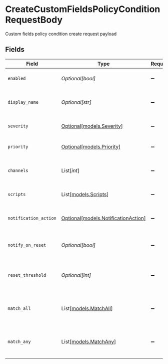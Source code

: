 # CreateCustomFieldsPolicyConditionRequestBody

Custom fields policy condition create request payload


## Fields

| Field                                                                  | Type                                                                   | Required                                                               | Description                                                            |
| ---------------------------------------------------------------------- | ---------------------------------------------------------------------- | ---------------------------------------------------------------------- | ---------------------------------------------------------------------- |
| `enabled`                                                              | *Optional[bool]*                                                       | :heavy_minus_sign:                                                     | Policy condition enabled                                               |
| `display_name`                                                         | *Optional[str]*                                                        | :heavy_minus_sign:                                                     | Policy condition display name                                          |
| `severity`                                                             | [Optional[models.Severity]](../models/severity.md)                     | :heavy_minus_sign:                                                     | Policy condition severity                                              |
| `priority`                                                             | [Optional[models.Priority]](../models/priority.md)                     | :heavy_minus_sign:                                                     | Policy condition priority                                              |
| `channels`                                                             | List[*int*]                                                            | :heavy_minus_sign:                                                     | Policy condition notification channels                                 |
| `scripts`                                                              | List[[models.Scripts](../models/scripts.md)]                           | :heavy_minus_sign:                                                     | Policy condition scripts                                               |
| `notification_action`                                                  | [Optional[models.NotificationAction]](../models/notificationaction.md) | :heavy_minus_sign:                                                     | Policy condition notification action                                   |
| `notify_on_reset`                                                      | *Optional[bool]*                                                       | :heavy_minus_sign:                                                     | Policy condition notify on reset                                       |
| `reset_threshold`                                                      | *Optional[int]*                                                        | :heavy_minus_sign:                                                     | Policy condition reset threshold (seconds)                             |
| `match_all`                                                            | List[[models.MatchAll](../models/matchall.md)]                         | :heavy_minus_sign:                                                     | Custom field value must meet all conditions                            |
| `match_any`                                                            | List[[models.MatchAny](../models/matchany.md)]                         | :heavy_minus_sign:                                                     | Custom field value must meet any conditions                            |